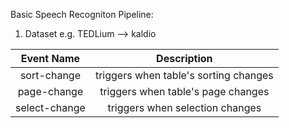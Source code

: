Basic Speech Recogniton Pipeline:

1) Dataset e.g. TEDLium --> kaldio



|  Event Name  |  Description  |  
|  :--:  |  :--:  |  
| sort-change | triggers when table's sorting changes | { prop, order } |
| page-change | triggers when table's page changes | currentPage |
| select-change | triggers when selection changes | rows |